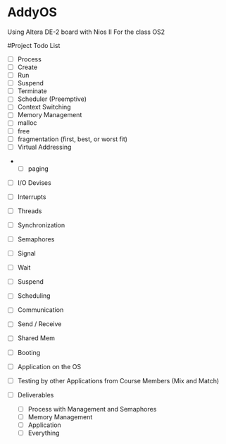 # AddyOS

Using Altera DE-2 board with Nios II
For the class OS2

#Project Todo List
- [ ] Process
 - [ ] Create
 - [ ] Run
 - [ ] Suspend
 - [ ] Terminate
- [ ] Scheduler (Preemptive)
 - [ ] Context Switching
- [ ] Memory Management
 - [ ] malloc
 - [ ] free
 - [ ] fragmentation (first, best, or worst fit)
 - [ ] Virtual Addressing 
 - - [ ] paging
- [ ] I/O Devises
 - [ ] Interrupts
- [ ] Threads
 - [ ] Synchronization
  - [ ] Semaphores
   - [ ] Signal
   - [ ] Wait
   - [ ] Suspend
   - [ ] Scheduling
- [ ] Communication
 - [ ] Send / Receive
 - [ ] Shared Mem
- [ ] Booting
- [ ] Application on the OS

- [ ] Testing by other Applications from Course Members (Mix and Match)

- [ ] Deliverables
  - [ ] Process with Management and Semaphores
  - [ ] Memory Management
  - [ ] Application
  - [ ] Everything